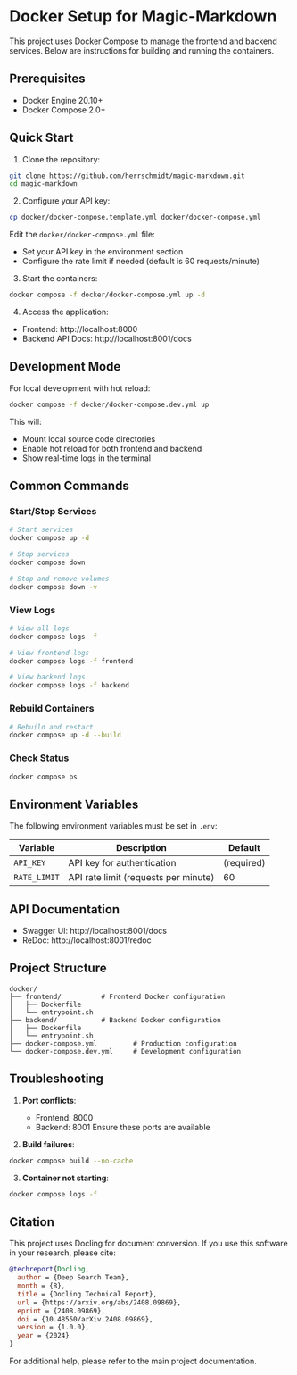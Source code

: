 # Docker Setup for Magic-Markdown

This project uses Docker Compose to manage the frontend and backend services. Below are instructions for building and running the containers.

## Prerequisites

- Docker Engine 20.10+
- Docker Compose 2.0+

## Quick Start

1. Clone the repository:
```bash
git clone https://github.com/herrschmidt/magic-markdown.git
cd magic-markdown
```

2. Configure your API key:
```bash
cp docker/docker-compose.template.yml docker/docker-compose.yml
```
Edit the `docker/docker-compose.yml` file:
- Set your API key in the environment section
- Configure the rate limit if needed (default is 60 requests/minute)

3. Start the containers:
```bash
docker compose -f docker/docker-compose.yml up -d
```

4. Access the application:
- Frontend: http://localhost:8000
- Backend API Docs: http://localhost:8001/docs

## Development Mode

For local development with hot reload:
```bash
docker compose -f docker/docker-compose.dev.yml up
```

This will:
- Mount local source code directories
- Enable hot reload for both frontend and backend
- Show real-time logs in the terminal

## Common Commands

### Start/Stop Services
```bash
# Start services
docker compose up -d

# Stop services
docker compose down

# Stop and remove volumes
docker compose down -v
```

### View Logs
```bash
# View all logs
docker compose logs -f

# View frontend logs
docker compose logs -f frontend

# View backend logs
docker compose logs -f backend
```

### Rebuild Containers
```bash
# Rebuild and restart
docker compose up -d --build
```

### Check Status
```bash
docker compose ps
```

## Environment Variables

The following environment variables must be set in `.env`:

| Variable | Description | Default |
|----------|-------------|---------|
| `API_KEY` | API key for authentication | (required) |
| `RATE_LIMIT` | API rate limit (requests per minute) | 60 |

## API Documentation

- Swagger UI: http://localhost:8001/docs
- ReDoc: http://localhost:8001/redoc

## Project Structure

```
docker/
├── frontend/          # Frontend Docker configuration
│   ├── Dockerfile
│   └── entrypoint.sh
├── backend/           # Backend Docker configuration
│   ├── Dockerfile
│   └── entrypoint.sh
├── docker-compose.yml         # Production configuration
└── docker-compose.dev.yml     # Development configuration
```

## Troubleshooting

1. **Port conflicts**:
   - Frontend: 8000
   - Backend: 8001
   Ensure these ports are available

2. **Build failures**:
```bash
docker compose build --no-cache
```

3. **Container not starting**:
```bash
docker compose logs -f
```

## Citation

This project uses Docling for document conversion. If you use this software in your research, please cite:

```bibtex
@techreport{Docling,
  author = {Deep Search Team},
  month = {8},
  title = {Docling Technical Report},
  url = {https://arxiv.org/abs/2408.09869},
  eprint = {2408.09869},
  doi = {10.48550/arXiv.2408.09869},
  version = {1.0.0},
  year = {2024}
}
```

For additional help, please refer to the main project documentation.
